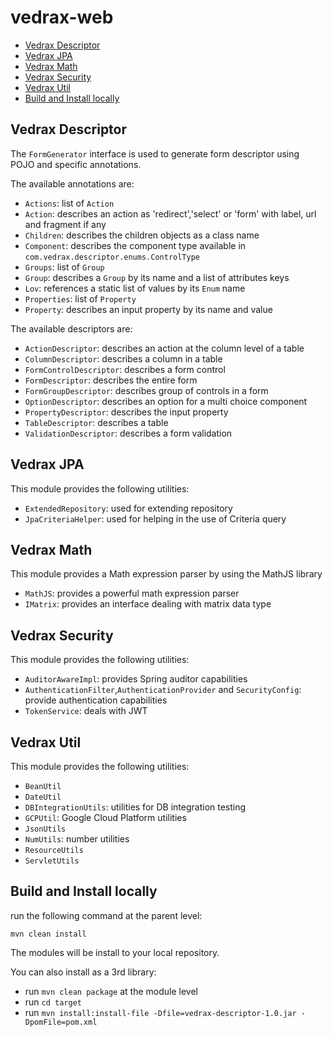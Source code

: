 # vedrax-web

-   [Vedrax Descriptor](#Descriptor)
-   [Vedrax JPA](#Jpa)
-   [Vedrax Math](#Math)
-   [Vedrax Security](#Security)
-   [Vedrax Util](#Util)
-   [Build and Install locally](#Build)

## <a name='Descriptor'>Vedrax Descriptor</a>
The `FormGenerator` interface is used to generate form descriptor using POJO 
and specific annotations.

The available annotations are:
* `Actions`: list of `Action` 
* `Action`: describes an action as 'redirect','select' or 'form' with label, url and fragment if any
* `Children`: describes the children objects as a class name
* `Component`: describes the component type available in `com.vedrax.descriptor.enums.ControlType`
* `Groups`: list of `Group`
* `Group`: describes a `Group` by its name and a list of attributes keys
* `Lov`: references a static list of values by its `Enum` name
* `Properties`: list of `Property`
* `Property`: describes an input property by its name and value

The available descriptors are:
* `ActionDescriptor`: describes an action at the column level of a table
* `ColumnDescriptor`: describes a column in a table
* `FormControlDescriptor`: describes a form control
* `FormDescriptor`: describes the entire form
* `FormGroupDescriptor`: describes group of controls in a form
* `OptionDescriptor`: describes an option for a multi choice component
* `PropertyDescriptor`: describes the input property
* `TableDescriptor`: describes a table
* `ValidationDescriptor`: describes a form validation

## <a name='Jpa'>Vedrax JPA</a>
This module provides the following utilities:
* `ExtendedRepository`: used for extending repository
* `JpaCriteriaHelper`: used for helping in the use of Criteria query

## <a name='Math'>Vedrax Math</a>
This module provides a Math expression parser by using the MathJS library

* `MathJS`: provides a powerful math expression parser
* `IMatrix`: provides an interface dealing with matrix data type

## <a name='Security'>Vedrax Security</a>
This module provides the following utilities:
* `AuditorAwareImpl`: provides Spring auditor capabilities
* `AuthenticationFilter`,`AuthenticationProvider` and `SecurityConfig`: provide authentication capabilities
* `TokenService`: deals with JWT

## <a name='Util'>Vedrax Util</a>
This module provides the following utilities:
* `BeanUtil`
* `DateUtil`
* `DBIntegrationUtils`: utilities for DB integration testing
* `GCPUtil`: Google Cloud Platform utilities
* `JsonUtils`
* `NumUtils`: number utilities
* `ResourceUtils`
* `ServletUtils`

## <a name='Build'>Build and Install locally</a>
run the following command at the parent level:

`mvn clean install`

The modules will be install to your local repository.

You can also install as a 3rd library:

* run `mvn clean package` at the module level
* run `cd target`
* run `mvn install:install-file -Dfile=vedrax-descriptor-1.0.jar -DpomFile=pom.xml`
